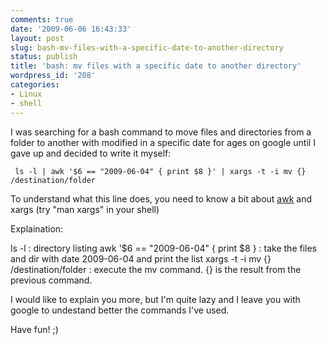 ```yaml
---
comments: true
date: '2009-06-06 16:43:33'
layout: post
slug: bash-mv-files-with-a-specific-date-to-another-directory
status: publish
title: 'bash: mv files with a specific date to another directory'
wordpress_id: '208'
categories:
- Linux
- shell
---
```


I was searching for a bash command to move files and directories from a folder to another with modified in a specific date for ages on google until I gave up and decided to write it myself:
```
 ls -l | awk '$6 == "2009-06-04" { print $8 }' | xargs -t -i mv {} /destination/folder
```
To understand what this line does, you need to know a bit about [awk](http://www.gnu.org/software/gawk/manual/gawk.html) and xargs (try "man xargs" in your shell)

Explaination:

ls -l : directory listing
awk '$6 == "2009-06-04" { print $8 } : take the files and dir with date 2009-06-04 and print the list
xargs -t -i mv {} /destination/folder : execute the mv command. {} is the result from the previous command.

I would like to explain you more, but I'm quite lazy and I leave you with google to undestand better the commands I've used.

Have fun! ;)
